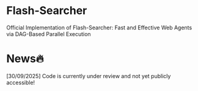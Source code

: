 # Flash-Searcher
Official Implementation of Flash-Searcher: Fast and Effective Web Agents via DAG-Based Parallel Execution

# News🔥

[30/09/2025] Code is currently under review and not yet publicly accessible! 
